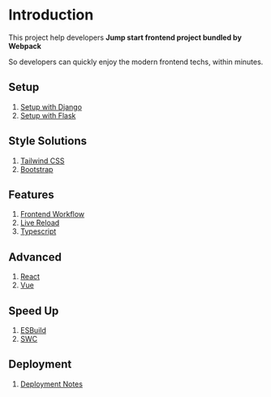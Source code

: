 # Introduction

This project help developers **Jump start frontend project bundled by Webpack**

So developers can quickly enjoy the modern frontend techs, within minutes.

## Setup

1. [Setup with Django](setup_with_django.md)
1. [Setup with Flask](setup_with_flask.md)

## Style Solutions

1. [Tailwind CSS](setup_with_tailwind.md)
2. [Bootstrap](setup_with_bootstrap.md)

## Features

1. [Frontend Workflow](frontend.md)
2. [Live Reload](live_reload.md)
3. [Typescript](typescript.md)

## Advanced

1. [React](react.md)
2. [Vue](vue.md)

## Speed Up

1. [ESBuild](esbuild.md)
2. [SWC](swc.md)

## Deployment

1. [Deployment Notes](deployment.md)
